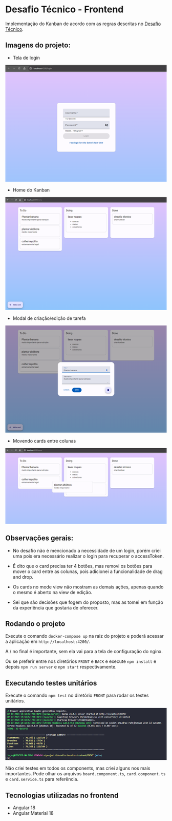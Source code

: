 # Desafio Técnico - Frontend

Implementação do Kanban de acordo com as regras descritas no [Desafio Técnico](https://gitlab.com/gabriel.militello1/desafio-tecnico-frontend).

## Imagens do projeto:

- Tela de login

![](./assets/login.png)

- Home do Kanban

![](./assets/home.png)

- Modal de criação/edição de tarefa

![](./assets/update-new.png)

- Movendo cards entre colunas

![](./assets/drag-drop.png)

## Observações gerais:

- No desafio não é mencionado a necessidade de um login, porém criei uma pois era necessário realizar o login para recuperar o accessToken.

- É dito que o card precisa ter 4 botões, mas removi os botões para mover o card entre as colunas, pois adicionei a funcionalidade de drag and drop.

- Os cards no mode view não mostram as demais ações, apenas quando o mesmo é aberto na view de edição.

- Sei que são decisões que fogem do proposto, mas as tomei em função da experiência que gostaria de oferecer.

## Rodando o projeto

Execute o comando `docker-compose up` na raiz do projeto e poderá acessar a aplicação em `http://localhost:4200/`.

A / no final é importante, sem ela vai para a tela de configuração do nginx.

Ou se preferir entre nos diretórios `FRONT` e `BACK` e execute `npm install` e depois `npm run server` e `npm start` respectivamente.

## Executando testes unitários

Execute o comando `npm test` no diretório `FRONT` para rodar os testes unitários.

![](./assets/tests.png)

Não criei testes em todos os components, mas criei alguns nos mais importantes. Pode olhar os arquivos `board.component.ts`, `card.component.ts` e `card.service.ts` para referência.

## Tecnologias utilizadas no frontend

- Angular 18
- Angular Material 18
